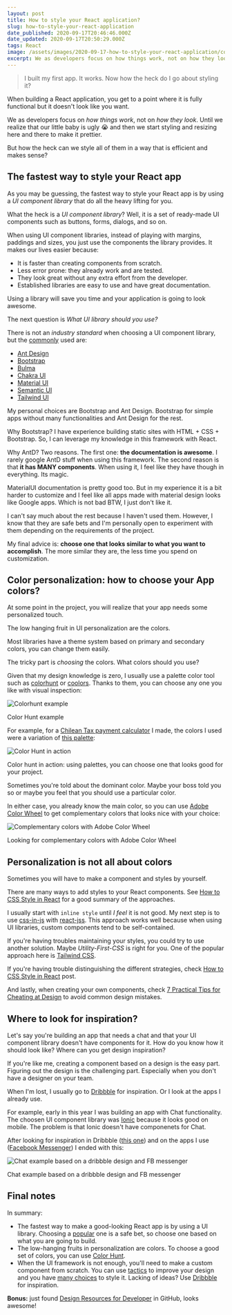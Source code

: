 ```yaml
---
layout: post
title: How to style your React application?
slug: how-to-style-your-react-application
date_published: 2020-09-17T20:46:46.000Z
date_updated: 2020-09-17T20:50:29.000Z
tags: React
image: /assets/images/2020-09-17-how-to-style-your-react-application/cover.png
excerpt: We as developers focus on how things work, not on how they look. Until we realize that our little baby is ugly 😭 so then we start styling and resizing here and there to make it prettier. But how the heck can we style all of them in a way that is efficient and makes sense?
---
```


> I built my first app. It works. Now how the heck do I go about styling it?

When building a React application, you get to a point where it is fully functional but it doesn't look like you want.

We as developers focus on _how things work_, not on _how they look_. Until we realize that our little baby is ugly 😭 and then we start styling and resizing here and there to make it prettier.

But how the heck can we style all of them in a way that is efficient and makes sense?

## The fastest way to style your React app

As you may be guessing, the fastest way to style your React app is by using a _UI component library_ that do all the heavy lifting for you.

What the heck is a _UI component library_? Well, it is a set of ready-made UI components such as buttons, forms, dialogs, and so on.

When using UI component libraries, instead of playing with margins, paddings and sizes, you just use the components the library provides. It makes our lives easier because:

- It is faster than creating components from scratch.
- Less error prone: they already work and are tested.
- They look great without any extra effort from the developer.
- Established libraries are easy to use and have great documentation.

Using a library will save you time and your application is going to look awesome.

The next question is *What UI library should you use?*

There is not an _industry standard_ when choosing a UI component library, but the [commonly](https://maxrozen.com/guide-to-component-ui-libraries-react/) used are:

- [Ant Design](https://ant.design/)
- [Bootstrap](https://reactstrap.github.io/)
- [Bulma](https://github.com/couds/react-bulma-components)
- [Chakra UI](https://chakra-ui.com/)
- [Material UI](https://material-ui.com/)
- [Semantic UI](https://semantic-ui.com/)
- [Tailwind UI](https://tailwindui.com/)

My personal choices are Bootstrap and Ant Design. Bootstrap for simple apps without many functionalities and Ant Design for the rest.

Why Bootstrap? I have experience building static sites with HTML + CSS + Bootstrap. So, I can leverage my knowledge in this framework with React.

Why AntD? Two reasons. The first one: **the documentation is awesome**. I rarely google AntD stuff when using this framework. The second reason is that **it has MANY components**. When using it, I feel like they have though in everything. Its magic.

MaterialUI documentation is pretty good too. But in my experience it is a bit harder to customize and I feel like all apps made with material design looks like Google apps. Which is not bad BTW, I just don't like it.

I can't say much about the rest because I haven't used them. However, I know that they are safe bets and I'm personally open to experiment with them depending on the requirements of the project.

My final advice is: **choose one that looks similar to what you want to accomplish**. The more similar they are, the less time you spend on customization.

## Color personalization: how to choose your App colors?

At some point in the project, you will realize that your app needs some personalized touch.

The low hanging fruit in UI personalization are the colors.

Most libraries have a theme system based on primary and secondary colors, you can change them easily.

The tricky part is _choosing_ the colors. What colors should you use?

Given that my design knowledge is zero, I usually use a palette color tool such as [colorhunt](https://colorhunt.co/) or [coolors](https://coolors.co/). Thanks to them, you can choose any one you like with visual inspection:

![Colorhunt example](/assets/images/2020-09-17-how-to-style-your-react-application/colorhunt.png)
<figcaption>Color Hunt example</figcaption>

For example, for a [Chilean Tax payment calculator](https://impuestos.netlify.app/) I made, the colors I used were a variation of [this palette](https://colorhunt.co/palette/22672):

![Color Hunt in action](/assets/images/2020-09-17-how-to-style-your-react-application/demo.gif)
<figcaption>Color hunt in action: using palettes, you can choose one that looks good for your project.</figcaption>

Sometimes you're told about the dominant color. Maybe your boss told you so or maybe you feel that you should use a particular color.

In either case, you already know the main color, so you can use [Adobe Color Wheel](https://color.adobe.com/create/color-wheel) to get complementary colors that looks nice with your choice:

![Complementary colors with Adobe Color Wheel](/assets/images/2020-09-17-how-to-style-your-react-application/triad.png)
<figcaption>Looking for complementary colors with Adobe Color Wheel</figcaption>

## Personalization is not all about colors

Sometimes you will have to make a component and styles by yourself.

There are many ways to add styles to your React components. See [How to CSS Style in React](https://www.robinwieruch.de/react-css-styling) for a good summary of the approaches.

I usually start with `inline style` until _I feel_ it is not good. My next step is to use [css-in-js](https://cssinjs.org/?v=v10.4.0) with [react-jss](https://cssinjs.org/react-jss/?v=v10.4.0). This approach works well because when using UI libraries, custom components tend to be self-contained.

If you're having troubles maintaining your styles, you could try to use another solution. Maybe _Utility-First-CSS_ is right for you. One of the popular approach here is [Tailwind CSS](https://tailwindcss.com/).

If you're having trouble distinguishing the different strategies, check [How to CSS Style in React](https://www.robinwieruch.de/react-css-styling) post.

And lastly, when creating your own components, check [7 Practical Tips for Cheating at Design](https://medium.com/refactoring-ui/7-practical-tips-for-cheating-at-design-40c736799886) to avoid common design mistakes.

## Where to look for inspiration?

Let's say you're building an app that needs a chat and that your UI component library doesn't have components for it. How do you know how it should look like? Where can you get design inspiration?

If you're like me, creating a component based on a design is the easy part. Figuring out the design is the challenging part. Especially when you don't have a designer on your team.

When I'm lost, I usually go to [Dribbble](https://dribbble.com/shots/following/web-design) for inspiration. Or I look at the apps I already use.

For example, early in this year I was building an app with Chat functionality. The choosen UI component library was [Ionic](https://ionicframework.com/docs/react) because it looks good on mobile. The problem is that Ionic doesn't have componenets for Chat.

After looking for inspiration in Dribbble ([this one](https://dribbble.com/shots/6261272-Mobile-Leaderboard)) and on the apps I use ([Facebook Messenger](https://www.messenger.com/)) I ended with this:

![Chat example based on a dribbble design and FB messenger](/assets/images/2020-09-17-how-to-style-your-react-application/chat.png)
<figcaption>Chat example based on a dribbble design and FB messenger</figcaption>

## Final notes

In summary:

- The fastest way to make a good-looking React app is by using a UI library. Choosing a [popular](https://maxrozen.com/guide-to-component-ui-libraries-react/) one is a safe bet, so choose one based on what you are going to build.
- The low-hanging fruits in personalization are colors. To choose a good set of colors, you can use [Color Hunt](https://colorhunt.co/).
- When the UI framework is not enough, you'll need to make a custom component from scratch. You can use [tactics](https://medium.com/refactoring-ui/7-practical-tips-for-cheating-at-design-40c736799886) to improve your design and you have [many choices](https://www.robinwieruch.de/react-css-styling) to style it. Lacking of ideas? Use [Dribbble](https://dribbble.com/shots/following/web-design) for inspiration.

**Bonus:** just found [Design Resources for Developer](https://github.com/bradtraversy/design-resources-for-developers) in GitHub, looks awesome!